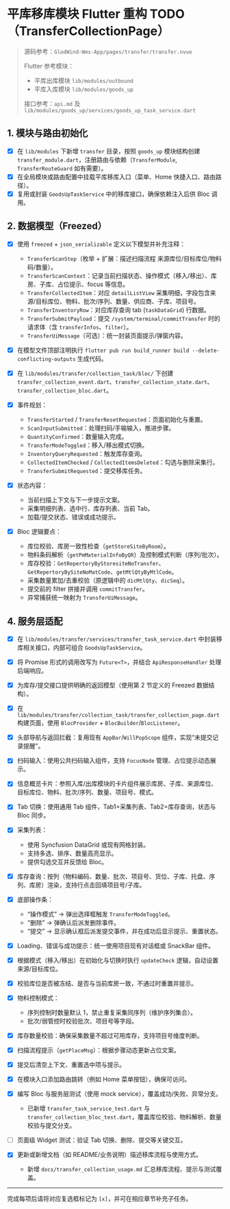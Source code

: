 # 平库移库模块 Flutter 重构 TODO（TransferCollectionPage）

> 源码参考：`GlodWind-Wms-App/pages/transfer/transfer.nvue`
>
> Flutter 参考模块：
> - 平库出库模块 `lib/modules/outbound`
> - 平库入库模块 `lib/modules/goods_up`
>
> 接口参考：`api.md` 及 `lib/modules/goods_up/services/goods_up_task_service.dart`

## 1. 模块与路由初始化
- [x] 在 `lib/modules` 下新增 `transfer` 目录，按照 `goods_up` 模块结构创建 `transfer_module.dart`，注册路由与依赖（`TransferModule`, `TransferRouteGuard` 如有需要）。
- [x] 在全局模块或路由配置中挂载平库移库入口（菜单、Home 快捷入口、路由路径）。
- [x] 复用或封装 `GoodsUpTaskService` 中的移库接口，确保依赖注入后供 Bloc 调用。

## 2. 数据模型（Freezed）
- [x] 使用 `freezed` + `json_serializable` 定义以下模型并补充注释：
  - `TransferScanStep`（枚举 + 扩展：描述扫描流程 来源库位/目标库位/物料码/数量）。
  - `TransferScanContext`：记录当前扫描状态、操作模式（移入/移出）、库房、子库、占位提示、focus 等信息。
  - `TransferCollectedItem`：对应 `detailListView` 采集明细，字段包含来源/目标库位、物料、批次/序列、数量、供应商、子库、项目号。
  - `TransferInventoryRow`：对应库存查询 tab (`taskDataGrid`) 行数据。
  - `TransferSubmitPayload`：提交 `/system/terminal/commitTransfer` 时的请求体（含 `transferInfos`、`filter`）。
  - `TransferUiMessage`（可选）：统一封装页面提示/弹窗内容。
- [x] 在模型文件顶部注明执行 `flutter pub run build_runner build --delete-conflicting-outputs` 生成代码。

- [x] 在 `lib/modules/transfer/collection_task/bloc/` 下创建 `transfer_collection_event.dart`、`transfer_collection_state.dart`、`transfer_collection_bloc.dart`。
- [x] 事件规划：
  - `TransferStarted` / `TransferResetRequested`：页面初始化与重置。
  - `ScanInputSubmitted`：处理扫码/手输输入，推进步骤。
  - `QuantityConfirmed`：数量输入完成。
  - `TransferModeToggled`：移入/移出模式切换。
  - `InventoryQueryRequested`：触发库存查询。
  - `CollectedItemChecked` / `CollectedItemsDeleted`：勾选与删除采集行。
  - `TransferSubmitRequested`：提交移库任务。
- [x] 状态内容：
  - 当前扫描上下文与下一步提示文案。
  - 采集明细列表、选中行、库存列表、当前 Tab。
  - 加载/提交状态、错误或成功提示。
- [x] Bloc 逻辑要点：
  - 库位校验、库房一致性检查（`getStoreSiteByRoom`）。
  - 物料条码解析（`getPmMaterialInfoByQR`）及控制模式判断（序列/批次）。
  - 库存校验：`GetRepertoryByStoresiteNoTransfer`、`GetRepertoryBySiteNoMatCode`、`getMtlQtyByMtlCode`。
  - 采集数量累加/去重校验（原逻辑中的 `dicMtlQty`、`dicSeq`）。
  - 提交前的 filter 拼接并调用 `commitTransfer`。
  - 异常捕获统一映射为 `TransferUiMessage`。

## 4. 服务层适配
- [x] 在 `lib/modules/transfer/services/transfer_task_service.dart` 中封装移库相关接口，内部可组合 `GoodsUpTaskService`。
- [x] 将 Promise 形式的调用改写为 `Future<T>`，并结合 `ApiResponseHandler` 处理后端响应。
- [x] 为库存/提交接口提供明确的返回模型（使用第 2 节定义的 Freezed 数据结构）。

- [x] 在 `lib/modules/transfer/collection_task/transfer_collection_page.dart` 构建页面，使用 `BlocProvider` + `BlocBuilder`/`BlocListener`。
- [x] 头部导航与返回拦截：复用现有 `AppBar`/`WillPopScope` 组件，实现“未提交记录提醒”。
- [x] 扫码输入：使用公共扫码输入组件，支持 `FocusNode` 管理、占位提示动态展示。
- [x] 信息概览卡片：参照入库/出库模块的卡片组件展示库房、子库、来源库位、目标库位、物料、批次/序列、数量、项目号、模式。
- [x] Tab 切换：使用通用 Tab 组件，Tab1=采集列表、Tab2=库存查询，状态与 Bloc 同步。
- [x] 采集列表：
  - 使用 Syncfusion DataGrid 或现有网格封装。
  - 支持多选、排序、数量高亮显示。
  - 提供勾选交互并反馈给 Bloc。
- [x] 库存查询：按列（物料编码、数量、批次、项目号、货位、子库、托盘、序列、库房）渲染，支持行点击回填项目号/子库。
- [x] 底部操作条：
  - “操作模式” -> 弹出选择框触发 `TransferModeToggled`。
  - “删除” -> 弹确认后派发删除事件。
  - “提交” -> 显示确认框后派发提交事件，并在成功后显示提示、重置状态。
- [x] Loading、错误与成功提示：统一使用项目现有对话框或 SnackBar 组件。

- [x] 根据模式（移入/移出）在初始化与切换时执行 `updateCheck` 逻辑，自动设置来源/目标库位。
- [x] 校验库位是否被冻结、是否与当前库房一致，不通过时重置并提示。
- [x] 物料控制模式：
  - 序列控制时数量默认 1，禁止重复采集同序列（维护序列集合）。
  - 批次/弱管控时校验批次、项目号等字段。
- [x] 库存数量校验：确保采集数量不超过可用库存，支持项目号维度判断。
- [x] 扫描流程提示（`getPlaceMsg`）：根据步骤动态更新占位文案。
- [x] 提交后清空上下文、重置选中项与提示。

- [x] 在模块入口添加路由跳转（例如 Home 菜单按钮），确保可访问。
- [x] 编写 Bloc 与服务层测试（使用 mock service），覆盖成功/失败、异常分支。
  - 已新增 `transfer_task_service_test.dart` 与 `transfer_collection_bloc_test.dart`，覆盖库位校验、物料解析、数量校验与提交分支。
- [ ] 页面级 Widget 测试：验证 Tab 切换、删除、提交等关键交互。
- [x] 更新或新增文档（如 README/业务说明）描述移库流程与使用方式。
  - 新增 `docs/transfer_collection_usage.md` 汇总移库流程、提示与测试覆盖。

---

完成每项后请将对应复选框标记为 `[x]`，并可在相应章节补充子任务。
